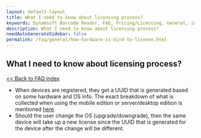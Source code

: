 ```yaml
---
layout: default-layout
title: What I need to know about licensing process?
keywords: Dynamsoft Barcode Reader, FAQ, Pricing/Licensing, General, information gathered, hardware bind, new license consumption
description: What I need to know about licensing process?
needAutoGenerateSidebar: false
permalink: /faq/general/how-hardware-is-bind-to-license.html
---
```


## What I need to know about licensing process?

[<< Back to FAQ index](index.md)

- When devices are registered, they get a UUID that is generated based on some hardware and OS info. The exact breakdown of what is collected when using the mobile edition or server/desktop edition is mentioned [here](https://www.dynamsoft.com/license-server/docs/about/terms.html#generate-a-uuid).
- Should the user change the OS (upgrade/downgrade), then the same device will take up a new license since the UUID that is generated for the device after the change will be different.
